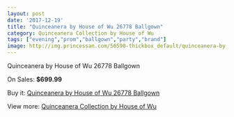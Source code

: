 ```yaml
---
layout: post
date: '2017-12-19'
title: "Quinceanera by House of Wu 26778 Ballgown"
category: Quinceanera Collection by House of Wu
tags: ["evening","prom","ballgown","party","brand"]
image: http://img.princessan.com/56590-thickbox_default/quinceanera-by-house-of-wu-26778-ballgown.jpg
---
```

Quinceanera by House of Wu 26778 Ballgown

On Sales: **$699.99**
<a href="https://www.princessan.com/en/quinceanera-collection-by-house-of-wu/17674-quinceanera-by-house-of-wu-26778-ballgown.html"><amp-img layout="responsive" width="600" height="600" src="//img.princessan.com/56590-thickbox_default/quinceanera-by-house-of-wu-26778-ballgown.jpg" alt="Quinceanera by House of Wu 26778 Ballgown 0" /></a>
<a href="https://www.princessan.com/en/quinceanera-collection-by-house-of-wu/17674-quinceanera-by-house-of-wu-26778-ballgown.html"><amp-img layout="responsive" width="600" height="600" src="//img.princessan.com/56593-thickbox_default/quinceanera-by-house-of-wu-26778-ballgown.jpg" alt="Quinceanera by House of Wu 26778 Ballgown 1" /></a>
<a href="https://www.princessan.com/en/quinceanera-collection-by-house-of-wu/17674-quinceanera-by-house-of-wu-26778-ballgown.html"><amp-img layout="responsive" width="600" height="600" src="//img.princessan.com/56592-thickbox_default/quinceanera-by-house-of-wu-26778-ballgown.jpg" alt="Quinceanera by House of Wu 26778 Ballgown 2" /></a>
<a href="https://www.princessan.com/en/quinceanera-collection-by-house-of-wu/17674-quinceanera-by-house-of-wu-26778-ballgown.html"><amp-img layout="responsive" width="600" height="600" src="//img.princessan.com/56591-thickbox_default/quinceanera-by-house-of-wu-26778-ballgown.jpg" alt="Quinceanera by House of Wu 26778 Ballgown 3" /></a>

Buy it: [Quinceanera by House of Wu 26778 Ballgown](https://www.princessan.com/en/quinceanera-collection-by-house-of-wu/17674-quinceanera-by-house-of-wu-26778-ballgown.html "Quinceanera by House of Wu 26778 Ballgown")

View more: [Quinceanera Collection by House of Wu](https://www.princessan.com/en/52-quinceanera-collection-by-house-of-wu "Quinceanera Collection by House of Wu")